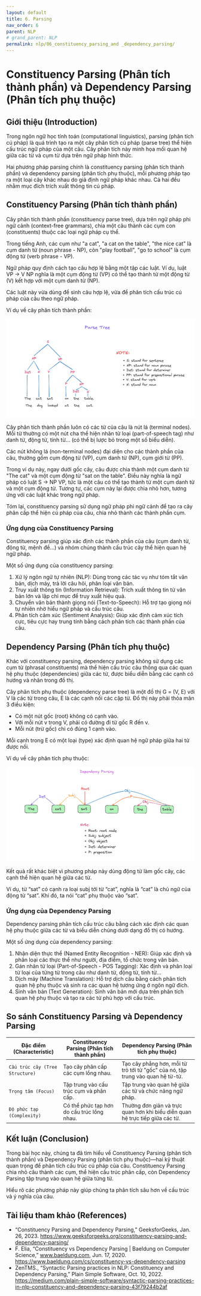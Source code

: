 ```yaml
---
layout: default
title: 6. Parsing
nav_order: 6
parent: NLP
# grand_parent: NLP
permalink: nlp/06_constituency_parsing_and _dependency_parsing/
---
```



# Constituency Parsing (Phân tích thành phần) và Dependency Parsing (Phân tích phụ thuộc)


## Giới thiệu (Introduction)

Trong ngôn ngữ học tính toán (computational linguistics), parsing (phân tích cú pháp) là quá trình tạo ra một cây phân tích cú pháp (parse tree) thể hiện cấu trúc ngữ pháp của một câu. Cây phân tích này minh họa mối quan hệ giữa các từ và cụm từ dựa trên ngữ pháp hình thức.

Hai phương pháp parsing chính là constituency parsing (phân tích thành phần) và dependency parsing (phân tích phụ thuộc), mỗi phương pháp tạo ra một loại cây khác nhau do giả định ngữ pháp khác nhau. Cả hai đều nhằm mục đích trích xuất thông tin cú pháp.


## Constituency Parsing (Phân tích thành phần)

Cây phân tích thành phần (constituency parse tree), dựa trên ngữ pháp phi ngữ cảnh (context-free grammars), chia một câu thành các cụm con (constituents) thuộc các loại ngữ pháp cụ thể.

Trong tiếng Anh, các cụm như "a cat", "a cat on the table", "the nice cat" là cụm danh từ (noun phrase - NP), còn "play football", "go to school" là cụm động từ (verb phrase - VP).

Ngữ pháp quy định cách tạo câu hợp lệ bằng một tập các luật. Ví dụ, luật VP → V NP nghĩa là một cụm động từ (VP) có thể tạo thành từ một động từ (V) kết hợp với một cụm danh từ (NP).

Các luật này vừa dùng để sinh câu hợp lệ, vừa để phân tích cấu trúc cú pháp của câu theo ngữ pháp.

Ví dụ về cây phân tích thành phần:

![](images/parseTree.png)

Cây phân tích thành phần luôn có các từ của câu là nút lá (terminal nodes). Mỗi từ thường có một nút cha thể hiện nhãn từ loại (part-of-speech tag) như danh từ, động từ, tính từ... (có thể bị lược bỏ trong một số biểu diễn).

Các nút không lá (non-terminal nodes) đại diện cho các thành phần của câu, thường gồm cụm động từ (VP), cụm danh từ (NP), cụm giới từ (PP).

Trong ví dụ này, ngay dưới gốc cây, câu được chia thành một cụm danh từ "The cat" và một cụm động từ "sat on the table". Điều này nghĩa là ngữ pháp có luật S → NP VP, tức là một câu có thể tạo thành từ một cụm danh từ và một cụm động từ. Tương tự, các cụm này lại được chia nhỏ hơn, tương ứng với các luật khác trong ngữ pháp.

Tóm lại, constituency parsing sử dụng ngữ pháp phi ngữ cảnh để tạo ra cây phân cấp thể hiện cú pháp của câu, chia nhỏ thành các thành phần cụm.


### Ứng dụng của Constituency Parsing
Constituency parsing giúp xác định các thành phần của câu (cụm danh từ, động từ, mệnh đề...) và nhóm chúng thành cấu trúc cây thể hiện quan hệ ngữ pháp.

Một số ứng dụng của constituency parsing:

1. Xử lý ngôn ngữ tự nhiên (NLP): Dùng trong các tác vụ như tóm tắt văn bản, dịch máy, trả lời câu hỏi, phân loại văn bản.
2. Truy xuất thông tin (Information Retrieval): Trích xuất thông tin từ văn bản lớn và lập chỉ mục để truy xuất hiệu quả.
3. Chuyển văn bản thành giọng nói (Text-to-Speech): Hỗ trợ tạo giọng nói tự nhiên nhờ hiểu ngữ pháp và cấu trúc câu.
4. Phân tích cảm xúc (Sentiment Analysis): Giúp xác định cảm xúc tích cực, tiêu cực hay trung tính bằng cách phân tích các thành phần của câu.


## Dependency Parsing (Phân tích phụ thuộc)

Khác với constituency parsing, dependency parsing không sử dụng các cụm từ (phrasal constituents) mà thể hiện cấu trúc câu thông qua các quan hệ phụ thuộc (dependencies) giữa các từ, được biểu diễn bằng các cạnh có hướng và nhãn trong đồ thị.

Cây phân tích phụ thuộc (dependency parse tree) là một đồ thị G = (V, E) với V là các từ trong câu, E là các cạnh nối các cặp từ. Đồ thị này phải thỏa mãn 3 điều kiện:

+ Có một nút gốc (root) không có cạnh vào.
+ Với mỗi nút v trong V, phải có đường đi từ gốc R đến v.
+ Mỗi nút (trừ gốc) chỉ có đúng 1 cạnh vào.

Mỗi cạnh trong E có một loại (type) xác định quan hệ ngữ pháp giữa hai từ được nối.

Ví dụ về cây phân tích phụ thuộc:

![](images/dependencyParsing.png)

Kết quả rất khác biệt vì phương pháp này dùng động từ làm gốc cây, các cạnh thể hiện quan hệ giữa các từ.

Ví dụ, từ “sat” có cạnh ra loại subj tới từ “cat”, nghĩa là “cat” là chủ ngữ của động từ “sat”. Khi đó, ta nói “cat” phụ thuộc vào “sat”.


### Ứng dụng của Dependency Parsing
Dependency parsing phân tích cấu trúc câu bằng cách xác định các quan hệ phụ thuộc giữa các từ và biểu diễn chúng dưới dạng đồ thị có hướng.

Một số ứng dụng của dependency parsing:
1. Nhận diện thực thể (Named Entity Recognition - NER): Giúp xác định và phân loại các thực thể như người, địa điểm, tổ chức trong văn bản.
2. Gán nhãn từ loại (Part-of-Speech - POS Tagging): Xác định và phân loại từ loại của từng từ trong câu như danh từ, động từ, tính từ...
3. Dịch máy (Machine Translation): Hỗ trợ dịch câu bằng cách phân tích quan hệ phụ thuộc và sinh ra các quan hệ tương ứng ở ngôn ngữ đích.
4. Sinh văn bản (Text Generation): Sinh văn bản mới dựa trên phân tích quan hệ phụ thuộc và tạo ra các từ phù hợp với cấu trúc.


## So sánh Constituency Parsing và Dependency Parsing

| Đặc điểm (Characteristic) | Constituency Parsing (Phân tích thành phần) | Dependency Parsing (Phân tích phụ thuộc) |
| --- | --- | --- |
| `Cấu trúc cây (Tree Structure)` | Tạo cây phân cấp các cụm lồng nhau. | Tạo cây phẳng hơn, mỗi từ trỏ tới từ "gốc" của nó, tập trung vào quan hệ từ-từ. |
| `Trọng tâm (Focus)` | Tập trung vào cấu trúc cụm và phân cấp. | Tập trung vào quan hệ giữa các từ và chức năng ngữ pháp. |
| `Độ phức tạp (Complexity)` | Có thể phức tạp hơn do cấu trúc lồng nhau. | Thường đơn giản và trực quan hơn khi biểu diễn quan hệ trực tiếp giữa các từ. |


## Kết luận (Conclusion)

Trong bài học này, chúng ta đã tìm hiểu về Constituency Parsing (phân tích thành phần) và Dependency Parsing (phân tích phụ thuộc)—hai kỹ thuật quan trọng để phân tích cấu trúc cú pháp của câu. Constituency Parsing chia nhỏ câu thành các cụm, thể hiện cấu trúc phân cấp, còn Dependency Parsing tập trung vào quan hệ giữa từng từ.

Hiểu rõ các phương pháp này giúp chúng ta phân tích sâu hơn về cấu trúc và ý nghĩa của câu.


## Tài liệu tham khảo (References)

+ “Constituency Parsing and Dependency Parsing,” GeeksforGeeks, Jan. 26, 2023. https://www.geeksforgeeks.org/constituency-parsing-and-dependency-parsing/
+ F. Elia, “Constituency vs Dependency Parsing | Baeldung on Computer Science,” www.baeldung.com, Jun. 17, 2020. https://www.baeldung.com/cs/constituency-vs-dependency-parsing
+ ZenTM️S., “Syntactic Parsing practices in NLP: Constituency and Dependency Parsing,” Plain Simple Software, Oct. 10, 2022. https://medium.com/plain-simple-software/syntactic-parsing-practices-in-nlp-constituency-and-dependency-parsing-43f79244b2af
